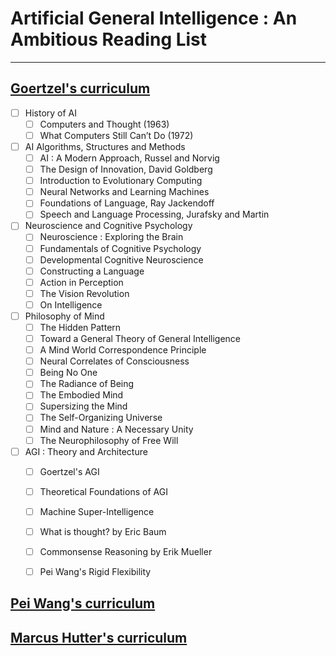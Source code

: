 # Artificial General Intelligence : An Ambitious Reading List
---

## [Goertzel's curriculum](http://wp.goertzel.org/agi-curriculum/) 

- [ ] History of AI
	- [ ] Computers and Thought (1963)
	- [ ] What Computers Still Can’t Do (1972)

- [ ] AI Algorithms, Structures and Methods
	- [ ] AI : A Modern Approach, Russel and Norvig
	- [ ] The Design of Innovation, David Goldberg
	- [ ] Introduction to Evolutionary Computing
	- [ ] Neural Networks and Learning Machines
	- [ ] Foundations of Language, Ray Jackendoff
	- [ ] Speech and Language Processing, Jurafsky and Martin

- [ ] Neuroscience and Cognitive Psychology
	- [ ] Neuroscience : Exploring the Brain
	- [ ] Fundamentals of Cognitive Psychology
	- [ ] Developmental Cognitive Neuroscience
	- [ ] Constructing a Language
	- [ ] Action in Perception
	- [ ] The Vision Revolution
	- [ ] On Intelligence 

- [ ] Philosophy of Mind
	- [ ] The Hidden Pattern
	- [ ] Toward a General Theory of General Intelligence
	- [ ] A Mind World Correspondence Principle
	- [ ] Neural Correlates of Consciousness
	- [ ] Being No One
	- [ ] The Radiance of Being
	- [ ] The Embodied Mind
	- [ ] Supersizing the Mind
	- [ ] The Self-Organizing Universe
	- [ ] Mind and Nature : A Necessary Unity
	- [ ] The Neurophilosophy of Free Will 

- [ ] AGI : Theory and Architecture
	- [ ] Goertzel's AGI
	- [ ] Theoretical Foundations of AGI
	- [ ] Machine Super-Intelligence
	- [ ] What is thought? by Eric Baum
	- [ ] Commonsense Reasoning by Erik Mueller
	- [ ] Pei Wang's Rigid Flexibility


## [Pei Wang's curriculum](https://sites.google.com/site/narswang/home/agi-introduction/agi-education)


## [Marcus Hutter's curriculum](http://www.hutter1.net/ai/introref.htm)
